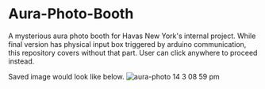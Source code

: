 # Aura-Photo-Booth

A mysterious aura photo booth for Havas New York's internal project. While final version has physical input box triggered by arduino communication, this repository covers without that part. User can click anywhere to proceed instead.

Saved image would look like below. 
![aura-photo 14 3 08 59 pm](https://user-images.githubusercontent.com/31669188/43782331-1a7aef9c-9a2d-11e8-9478-69991bc085e8.png)

